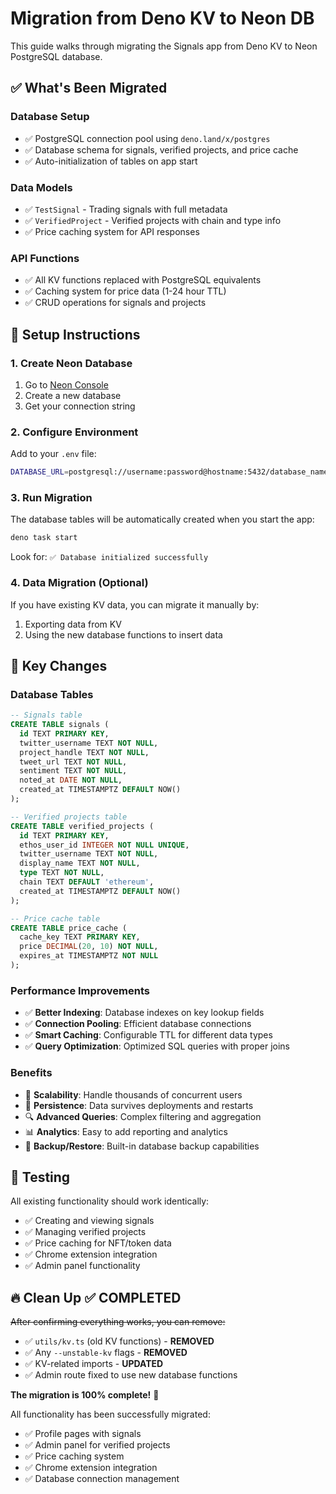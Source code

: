 # Migration from Deno KV to Neon DB

This guide walks through migrating the Signals app from Deno KV to Neon PostgreSQL database.

## ✅ What's Been Migrated

### Database Setup
- ✅ PostgreSQL connection pool using `deno.land/x/postgres`
- ✅ Database schema for signals, verified projects, and price cache
- ✅ Auto-initialization of tables on app start

### Data Models
- ✅ `TestSignal` - Trading signals with full metadata
- ✅ `VerifiedProject` - Verified projects with chain and type info  
- ✅ Price caching system for API responses

### API Functions
- ✅ All KV functions replaced with PostgreSQL equivalents
- ✅ Caching system for price data (1-24 hour TTL)
- ✅ CRUD operations for signals and projects

## 🚀 Setup Instructions

### 1. Create Neon Database
1. Go to [Neon Console](https://console.neon.tech/)
2. Create a new database
3. Get your connection string

### 2. Configure Environment
Add to your `.env` file:
```bash
DATABASE_URL=postgresql://username:password@hostname:5432/database_name?sslmode=require
```

### 3. Run Migration
The database tables will be automatically created when you start the app:

```bash
deno task start
```

Look for: `✅ Database initialized successfully`

### 4. Data Migration (Optional)
If you have existing KV data, you can migrate it manually by:
1. Exporting data from KV
2. Using the new database functions to insert data

## 🔧 Key Changes

### Database Tables
```sql
-- Signals table
CREATE TABLE signals (
  id TEXT PRIMARY KEY,
  twitter_username TEXT NOT NULL,
  project_handle TEXT NOT NULL,
  tweet_url TEXT NOT NULL,
  sentiment TEXT NOT NULL,
  noted_at DATE NOT NULL,
  created_at TIMESTAMPTZ DEFAULT NOW()
);

-- Verified projects table  
CREATE TABLE verified_projects (
  id TEXT PRIMARY KEY,
  ethos_user_id INTEGER NOT NULL UNIQUE,
  twitter_username TEXT NOT NULL,
  display_name TEXT NOT NULL,
  type TEXT NOT NULL,
  chain TEXT DEFAULT 'ethereum',
  created_at TIMESTAMPTZ DEFAULT NOW()
);

-- Price cache table
CREATE TABLE price_cache (
  cache_key TEXT PRIMARY KEY,
  price DECIMAL(20, 10) NOT NULL,
  expires_at TIMESTAMPTZ NOT NULL
);
```

### Performance Improvements
- ✅ **Better Indexing**: Database indexes on key lookup fields
- ✅ **Connection Pooling**: Efficient database connections
- ✅ **Smart Caching**: Configurable TTL for different data types
- ✅ **Query Optimization**: Optimized SQL queries with proper joins

### Benefits
- 🎯 **Scalability**: Handle thousands of concurrent users
- 💾 **Persistence**: Data survives deployments and restarts
- 🔍 **Advanced Queries**: Complex filtering and aggregation
- 📊 **Analytics**: Easy to add reporting and analytics
- 🔄 **Backup/Restore**: Built-in database backup capabilities

## 🧪 Testing

All existing functionality should work identically:
- ✅ Creating and viewing signals
- ✅ Managing verified projects  
- ✅ Price caching for NFT/token data
- ✅ Chrome extension integration
- ✅ Admin panel functionality

## 🔥 Clean Up ✅ COMPLETED

~~After confirming everything works, you can remove:~~
- ✅ `utils/kv.ts` (old KV functions) - **REMOVED**
- ✅ Any `--unstable-kv` flags - **REMOVED** 
- ✅ KV-related imports - **UPDATED**
- ✅ Admin route fixed to use new database functions

**The migration is 100% complete!** 🎉

All functionality has been successfully migrated:
- ✅ Profile pages with signals
- ✅ Admin panel for verified projects  
- ✅ Price caching system
- ✅ Chrome extension integration
- ✅ Database connection management
